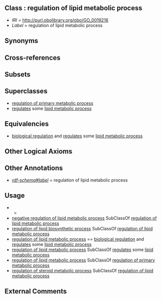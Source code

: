 
## Class : regulation of lipid metabolic process

 * *IRI* = http://purl.obolibrary.org/obo/GO_0019216
 * *Label* = regulation of lipid metabolic process

## Synonyms


## Cross-references


## Subsets


## Superclasses

 * [regulation of primary metabolic process](../../GO/90/GO_0080090.md)
 * [regulates](../../RO/11/RO_0002211.md) some [lipid metabolic process](../../GO/29/GO_0006629.md)

## Equivalencies

 * [biological regulation](../../GO/07/GO_0065007.md) and [regulates](../../RO/11/RO_0002211.md) some [lipid metabolic process](../../GO/29/GO_0006629.md)

## Other Logical Axioms


## Other Annotations

 * *[rdf-schema#label](../../el/rdf-schema#label.md)* = regulation of lipid metabolic process

## Usage

 * -
 * [negative regulation of lipid metabolic process](../../GO/33/GO_0045833.md) SubClassOf [regulation of lipid metabolic process](../../GO/16/GO_0019216.md)
 * [regulation of lipid biosynthetic process](../../GO/90/GO_0046890.md) SubClassOf [regulation of lipid metabolic process](../../GO/16/GO_0019216.md)
 * [regulation of lipid metabolic process](../../GO/16/GO_0019216.md) == [biological regulation](../../GO/07/GO_0065007.md) and [regulates](../../RO/11/RO_0002211.md) some [lipid metabolic process](../../GO/29/GO_0006629.md)
 * [regulation of lipid metabolic process](../../GO/16/GO_0019216.md) SubClassOf [regulates](../../RO/11/RO_0002211.md) some [lipid metabolic process](../../GO/29/GO_0006629.md)
 * [regulation of lipid metabolic process](../../GO/16/GO_0019216.md) SubClassOf [regulation of primary metabolic process](../../GO/90/GO_0080090.md)
 * [regulation of steroid metabolic process](../../GO/18/GO_0019218.md) SubClassOf [regulation of lipid metabolic process](../../GO/16/GO_0019216.md)

## External Comments

